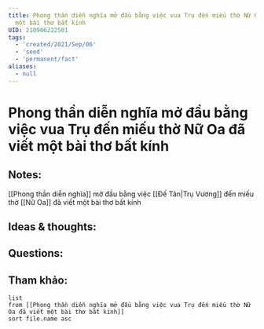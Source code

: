 ```yaml
---
title: Phong thần diễn nghĩa mở đầu bằng việc vua Trụ đến miếu thờ Nữ Oa đã viết
  một bài thơ bất kính
UID: 210906222501
tags:
  - 'created/2021/Sep/06'
  - 'seed'
  - 'permanent/fact'
aliases:
  - null
---
```

# Phong thần diễn nghĩa mở đầu bằng việc vua Trụ đến miếu thờ Nữ Oa đã viết một bài thơ bất kính

## Notes:
[[Phong thần diễn nghĩa]] mở đầu bằng việc [[Đế Tân|Trụ Vương]] đến miếu thờ [[Nữ Oa]] đã viết một bài thơ bất kính

## Ideas & thoughts:

## Questions:


## Tham khảo:
```dataview
list
from [[Phong thần diễn nghĩa mở đầu bằng việc vua Trụ đến miếu thờ Nữ Oa đã viết một bài thơ bất kính]]
sort file.name asc
```